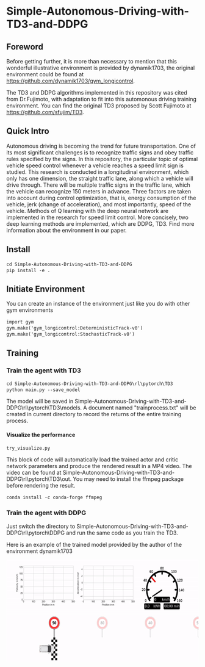 # Simple-Autonomous-Driving-with-TD3-and-DDPG
## Foreword
Before getting further, it is more than necessary to mention that this wonderful illustrative environment is provided by dynamik1703, the original environment could be found at https://github.com/dynamik1703/gym_longicontrol. 

The TD3 and DDPG algorithms implemented in this repository was cited from Dr.Fujimoto, with adaptation to fit into this automonous driving training environment. You can find the original TD3 proposed by Scott Fujimoto at https://github.com/sfujim/TD3.

## Quick Intro
Autonomous driving is becoming the trend for future transportation. One of its most significant challenges is to recognize traffic signs and obey traffic rules specified by the signs. In this repository, the particular topic of optimal vehicle speed control whenever a vehicle reaches a speed limit sign is studied. This research is conducted in a longitudinal environment, which only has one dimension, the straight traffic lane, along which a vehicle will drive through. There will be multiple traffic signs in the traffic lane, which the vehicle can recognize 150 meters in advance. Three factors are taken into account during control optimization, that is, energy consumption of the vehicle, jerk (change of acceleration), and most importantly, speed of the vehicle. Methods of Q learning with the deep neural network are implemented in the research for speed limit control. More concisely, two deep learning methods are implemented, which are DDPG, TD3. Find more information about the environment in our paper.

## Install
```
cd Simple-Autonomous-Driving-with-TD3-and-DDPG
pip install -e .
```

## Initiate Environment
You can create an instance of the environment just like you do with other gym environments
```
import gym
gym.make('gym_longicontrol:DeterministicTrack-v0')
gym.make('gym_longicontrol:StochasticTrack-v0')
```
## Training
### Train the agent with TD3
```
cd Simple-Autonomous-Driving-with-TD3-and-DDPG\rl\pytorch\TD3
python main.py --save_model
```
The model will be saved in Simple-Autonomous-Driving-with-TD3-and-DDPG\rl\pytorch\TD3\models. A document named "trainprocess.txt" will be created in current directory to record the returns of the entire training process.
#### Visualize the performance
```
try_visualize.py
```
This block of code will automatically load the trained actor and critic network parameters and produce the rendered result in a MP4 video. The video can be found at Simple-Autonomous-Driving-with-TD3-and-DDPG\rl\pytorch\TD3\out. You may need to install the ffmpeg package before rendering the result.
```
conda install -c conda-forge ffmpeg
```
### Train the agent with DDPG
Just switch the directory to Simple-Autonomous-Driving-with-TD3-and-DDPG\rl\pytorch\DDPG and run the same code as you train the TD3.

Here is an example of the trained model provided by the author of the environment dynamik1703
<p align="center">
<img src="/img/trained_agent.gif" width=600 height=270>
</p>
